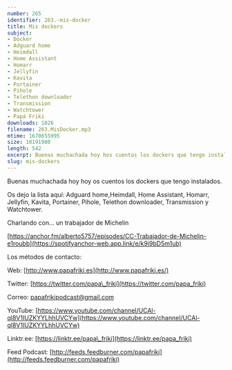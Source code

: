 ```yaml
---
number: 265
identifier: 263.-mis-docker
title: Mis dockers
subject:
- Docker
- Adguard home
- Heimdall
- Home Assistant
- Homarr
- Jellyfin
- Kavita
- Portainer
- Pihole
- Telethon downloader
- Transmission
- Watchtower
- Papá Friki
downloads: 1026
filename: 263.MisDocker.mp3
mtime: 1670655995
size: 10191980
length: 542
excerpt: Buenas muchachada hoy hos cuentos los dockers que tengo instalados
slug: mis-dockers
---
```

Buenas muchachada hoy hoy os cuentos los dockers que tengo instalados.

Os dejo la lista aquí: Adguard home,Heimdall, Home Assistant, Homarr, Jellyfin, Kavita, Portainer, Pihole, Telethon downloader, Transmission y Watchtower.

Charlando con... un trabajador de Michelin

[https://anchor.fm/alberto5757/episodes/CC-Trabajador-de-Michelin-e1roubb](https://spotifyanchor-web.app.link/e/k9j9bD5m1ub)

Los métodos de contacto:

Web: [http://www.papafriki.es](http://www.papafriki.es/)

Twitter: [https://twitter.com/papa\_friki](https://twitter.com/papa_friki)

Correo: [papafrikipodcast@gmail.com](https://archive.org/details/papafrikipodast@gmail.com)

YouTube: [https://www.youtube.com/channel/UCAl-ql8V1IUZKYYLhhUVCYw](https://www.youtube.com/channel/UCAl-ql8V1IUZKYYLhhUVCYw)

Linktr.ee: [https://linktr.ee/papa\_friki](https://linktr.ee/papa_friki)

Feed Podcast: [http://feeds.feedburner.com/papafriki](http://feeds.feedburner.com/papafriki)